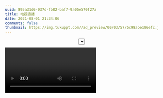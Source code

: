 ```yaml
---
uuid: 895a31d6-037d-fb82-baf7-9a05e570f27a
title: 电视直播
date: 2021-08-01 21:34:06
comments: false
thumbnail: https://img.tukuppt.com//ad_preview/00/03/57/5c98abe186efc.jpg!/fw/780
---
```


<link rel="stylesheet" href="https://cdn.bootcss.com/video.js/7.6.0/video-js.min.css" />
<select id="selector" style="display: block;margin: 10px auto;"></select>
<video id="player" class="video-js vjs-big-play-centered vjs-16-9" autoplay controls preload="auto" data-setup="{}">
  <p class="vjs-no-js">
    To view this video please enable JavaScript, and consider upgrading to a web browser that
    <a href="https://videojs.com/html5-video-support/" target="_blank">supports HTML5 video</a>
  </p>
</video>
<script src="https://cdn.bootcss.com/jquery/1.12.4/jquery.min.js"></script>
<script src="https://cdn.bootcss.com/video.js/7.6.0/video.min.js"></script>
<script src="https://cdn.bootcss.com/videojs-flash/2.2.0/videojs-flash.min.js"></script>
<script>
  var sources = [
    {
      name: "全国风景总览",
      src: "https://gcalic.v.myalicdn.com/gc/wgw05_1/index.m3u8?contentid=2820180516001",
      type: "application/x-mpegURL"
    },
    {
      name: "CCTV1",
      //src: "http://cctvtxyh5c.liveplay.myqcloud.com/live/cctv1_2_hd.m3u8",
      src: "http://ivi.bupt.edu.cn/hls/cctv1hd.m3u8",
      type: "application/x-mpegURL"
    },
    {
      name: "CCTV2",
      //src: "http://cctvtxyh5c.liveplay.myqcloud.com/live/cctv2_2_hd.m3u8",
      src: "http://ivi.bupt.edu.cn/hls/cctv2.m3u8",
      type: "application/x-mpegURL"
    },
    {
      name: "CCTV3",
      //src: "http://cctvtxyh5c.liveplay.myqcloud.com/live/cctv3_2_hd.m3u8",
      src: "http://ivi.bupt.edu.cn/hls/cctv3hd.m3u8",
      type: "application/x-mpegURL"
    },
    {
      name: "CCTV4",
      //src: "http://cctvtxyh5c.liveplay.myqcloud.com/live/cctv4_2_hd.m3u8",
      src: "http://ivi.bupt.edu.cn/hls/cctv4.m3u8",
      type: "application/x-mpegURL"
    },
    {
      name: "CCTV5",
      src: "http://ivi.bupt.edu.cn/hls/cctv5phd.m3u8",
      type: "application/x-mpegURL"
    },
    {
      name: "CCTV6",
      //src: "http://cctvtxyh5c.liveplay.myqcloud.com/live/cctv6_2_hd.m3u8",
      src: "http://ivi.bupt.edu.cn/hls/cctv6hd.m3u8",
      type: "application/x-mpegURL"
    },
    {
      name: "CCTV7",
      //src: "http://cctvtxyh5c.liveplay.myqcloud.com/live/cctv7_2_hd.m3u8",
      src: "http://ivi.bupt.edu.cn/hls/cctv7.m3u8",
      type: "application/x-mpegURL"
    },
    {
      name: "CCTV8",
      //src: "http://cctvtxyh5c.liveplay.myqcloud.com/live/cctv8_2_hd.m3u8",
      src: "http://ivi.bupt.edu.cn/hls/cctv8hd.m3u8",
      type: "application/x-mpegURL"
    },
    {
      name: "CCTV9",
      //src: "http://cctvtxyh5c.liveplay.myqcloud.com/live/cctvjilu_2_hd.m3u8",
      src: "http://ivi.bupt.edu.cn/hls/cctv9.m3u8",
      type: "application/x-mpegURL"
    },
    {
      name: "CCTV10",
      //src: "http://cctvtxyh5c.liveplay.myqcloud.com/live/cctv10_2_hd.m3u8",
      src: "http://ivi.bupt.edu.cn/hls/cctv10.m3u8",
      type: "application/x-mpegURL"
    },
    {
      name: "CCTV11",
      //src: "http://cctvtxyh5c.liveplay.myqcloud.com/live/cctv11_2_hd.m3u8",
      src: "http://ivi.bupt.edu.cn/hls/cctv11.m3u8",
      type: "application/x-mpegURL"
    },
    {
      name: "CCTV12",
      //src: "http://cctvtxyh5c.liveplay.myqcloud.com/live/cctv12_2_hd.m3u8",
      src: "http://ivi.bupt.edu.cn/hls/cctv12.m3u8",
      type: "application/x-mpegURL"
    },
    {
      name: "CCTV13新闻频道",
      //src: "http://cctvtxyh5c.liveplay.myqcloud.com/live/cctv13_2_hd.m3u8",
      src: "http://ivi.bupt.edu.cn/hls/cctv13.m3u8",
      type: "application/x-mpegURL"
    },
    {
      name: "CCTV14少儿频道",
      //src: "http://cctvtxyh5c.liveplay.myqcloud.com/live/cctvchild_2_hd.m3u8",
      src: "http://ivi.bupt.edu.cn/hls/cctv14.m3u8",
      type: "application/x-mpegURL"
    },
    {
      name: "CCTV15音乐频道",
      //src: "http://cctvtxyh5c.liveplay.myqcloud.com/live/cctv15_2_hd.m3u8",
      src: "http://ivi.bupt.edu.cn/hls/cctv15.m3u8",
      type: "application/x-mpegURL"
    },
    {
      name: "CHC高清电影",
      src: "http://ivi.bupt.edu.cn/hls/chchd.m3u8",
      type: "application/x-mpegURL"
    },
    {
      name: "民视新闻台",
      src: "https://6.mms.vlog.xuite.net/hls/ftvtv/index.m3u8",
      type: "application/x-mpegURL"
    },
    {
      name: "北京卫视",
      //src: "http://cctvalih5c.v.myalicdn.com/wstv/btv1_2/index.m3u8",
      src: "http://ivi.bupt.edu.cn/hls/btv1hd.m3u8",
      type: "application/x-mpegURL"
    },
    {
      name: "北京文艺",
      src: "http://ivi.bupt.edu.cn/hls/btv2hd.m3u8",
      type: "application/x-mpegURL"
    },
    {
      name: "北京纪实",
      src: "http://ivi.bupt.edu.cn/hls/btv11hd.m3u8",
      type: "application/x-mpegURL"
    },
    {
      name: "东方卫视",
      //src: "http://cctvtxyh5c.liveplay.myqcloud.com/wstv/dongfang_2/index.m3u8",
      src: "http://ivi.bupt.edu.cn/hls/dfhd.m3u8",
      type: "application/x-mpegURL"
    },
    {
      name: "广东卫视",
      //src: "http://cctvalih5c.v.myalicdn.com/wstv/guangdong_2/index.m3u8",
      src: "http://ivi.bupt.edu.cn/hls/gdhd.m3u8",
      type: "application/x-mpegURL"
    },
    {
      name: "江苏卫视",
      //src: "http://live2.plus.hebtv.com/jsws/sd/live.m3u8",
      src: "http://ivi.bupt.edu.cn/hls/jshd.m3u8",
      type: "application/x-mpegURL"
    },
    {
      name: "重庆卫视",
      src: "http://cctvalih5c.v.myalicdn.com/wstv/chongqing_2/index.m3u8",
      type: "application/x-mpegURL"
    },
    {
      name: "四川卫视",
      src: "http://cctvalih5c.v.myalicdn.com/wstv/sichuan_2/index.m3u8",
      type: "application/x-mpegURL"
    },
    {
      name: "山东卫视",
      src: "http://cctvalih5c.v.myalicdn.com/wstv/shandong_2/index.m3u8",
      type: "application/x-mpegURL"
    },
    {
      name: "天津卫视",
      //src: "http://cctvalih5c.v.myalicdn.com/wstv/tianjin_2/index.m3u8",
      src: "http://ivi.bupt.edu.cn/hls/tjhd.m3u8",
      type: "application/x-mpegURL"
    },
    {
      name: "山西卫视",
      src: "http://cctvalih5c.v.myalicdn.com/wstv/shan1xi_2/index.m3u8",
      type: "application/x-mpegURL"
    },
    {
      name: "旅游卫视",
      src: "http://cctvalih5c.v.myalicdn.com/wstv/travel_2/index.m3u8",
      type: "application/x-mpegURL"
    },
    {
      name: "湖南卫视",
      //src: "rtmp://58.200.131.2:1935/livetv/hunantv",
      //type: "rtmp/flv"
      src: "http://ivi.bupt.edu.cn/hls/hunanhd.m3u8",
      type: "application/x-mpegURL"
    },
    {
      name: "湖北卫视",
      //src: "http://cctvalih5c.v.myalicdn.com/wstv/hubei_2/index.m3u8",
      src: "http://ivi.bupt.edu.cn/hls/hbhd.m3u8",
      type: "application/x-mpegURL"
    },
    {
      name: "东南卫视",
      //src: "http://cctvalih5c.v.myalicdn.com/wstv/dongnan_2/index.m3u8",
      src: "http://ivi.bupt.edu.cn/hls/sdhd.m3u8",
      type: "application/x-mpegURL"
    },
    {
      name: "云南卫视",
      src: "http://cctvalih5c.v.myalicdn.com/wstv/yunnan_2/index.m3u8",
      type: "application/x-mpegURL"
    },
    {
      name: "河北卫视",
      src: "http://cctvalih5c.v.myalicdn.com/wstv/hebei_2/index.m3u8",
      type: "application/x-mpegURL"
    },
    {
      name: "河南卫视",
      src: "http://cctvalih5c.v.myalicdn.com/wstv/henan_2/index.m3u8",
      type: "application/x-mpegURL"
    },
    {
      name: "浙江卫视",
      //src: "http://live4.plus.hebtv.com/zjws/sd/live.m3u8",
      src: "http://ivi.bupt.edu.cn/hls/zjhd.m3u8",
      type: "application/x-mpegURL"
    },
    {
      name: "安徽卫视",
      //src: "http://cctvalih5c.v.myalicdn.com/wstv/anhui_2/index.m3u8",
      src: "http://ivi.bupt.edu.cn/hls/ahhd.m3u8",
      type: "application/x-mpegURL"
    },
    {
      name: "黑龙江卫视",
      //src: "http://cctvalih5c.v.myalicdn.com/wstv/heilongjiang_2/index.m3u8",
      src: "http://ivi.bupt.edu.cn/hls/hljhd.m3u8",
      type: "application/x-mpegURL"
    },
    {
      name: "江西卫视",
      src: "http://cctvalih5c.v.myalicdn.com/wstv/jiangxi_2/index.m3u8",
      type: "application/x-mpegURL"
    },
    {
      name: "陕西卫视",
      src: "http://cctvalih5c.v.myalicdn.com/wstv/shan3xi_2/index.m3u8",
      type: "application/x-mpegURL"
    },
    {
      name: "辽宁卫视",
      //src: "http://cctvalih5c.v.myalicdn.com/wstv/liaoning_2/index.m3u8",
      src: "http://ivi.bupt.edu.cn/hls/lnhd.m3u8",
      type: "application/x-mpegURL"
    },
    {
      name: "吉林卫视",
      src: "http://cctvalih5c.v.myalicdn.com/wstv/jilin_2/index.m3u8",
      type: "application/x-mpegURL"
    },
    {
      name: "新疆卫视",
      src: "http://cctvalih5c.v.myalicdn.com/wstv/xinjiang_2/index.m3u8",
      type: "application/x-mpegURL"
    },
    {
      name: "兵团卫视",
      src: "http://39.134.52.157/hwottcdn.ln.chinamobile.com/PLTV/88888890/224/3221226028/index.m3u8",
      type: "application/x-mpegURL"
    },
    {
      name: "广西卫视",
      src: "http://cctvalih5c.v.myalicdn.com/wstv/guangxi_2/index.m3u8",
      type: "application/x-mpegURL"
    },
    {
      name: "青海卫视",
      src: "http://cctvalih5c.v.myalicdn.com/wstv/qinghai_2/index.m3u8",
      type: "application/x-mpegURL"
    },
    {
      name: "甘肃卫视",
      src: "http://cctvalih5c.v.myalicdn.com/wstv/gansu_2/index.m3u8",
      type: "application/x-mpegURL"
    },
    {
      name: "内蒙古卫视",
      src: "http://cctvalih5c.v.myalicdn.com/wstv/neimenggu_2/index.m3u8",
      type: "application/x-mpegURL"
    },
    {
      name: "宁夏卫视",
      src: "http://cctvalih5c.v.myalicdn.com/wstv/ningxia_2/index.m3u8",
      type: "application/x-mpegURL"
    },
    {
      name: "西藏卫视",
      src: "http://cctvalih5c.v.myalicdn.com/wstv/xizang_2/index.m3u8",
      type: "application/x-mpegURL"
    },
    {
      name: "深圳卫视",
      //src: "http://cctvalih5c.v.myalicdn.com/wstv/shenzhen_2/index.m3u8",
      src: "http://ivi.bupt.edu.cn/hls/szhd.m3u8",
      type: "application/x-mpegURL"
    }
  ];
  $(function () {
    var player = videojs("player");
    var playlist = sources || [];
    var element = "<option>请选择电视频道</option>";
    for (var i = 0; i < playlist.length; i++) {
      element += '<option value="' + i + '">' + playlist[i].name + "</option>";
    }
    $("#selector").append(element).change(function () {
      player.src(playlist[+$("#selector").val()]);
    });
  });
</script>
